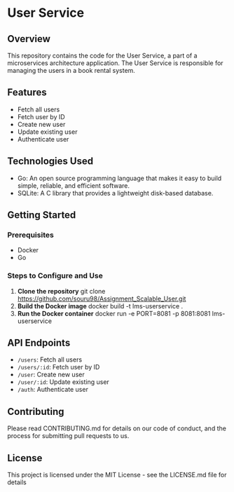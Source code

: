 # User Service

## Overview
This repository contains the code for the User Service, a part of a microservices architecture application. The User Service is responsible for managing the users in a book rental system.

## Features
- Fetch all users
- Fetch user by ID
- Create new user
- Update existing user
- Authenticate user

## Technologies Used
- Go: An open source programming language that makes it easy to build simple, reliable, and efficient software.
- SQLite: A C library that provides a lightweight disk-based database.

## Getting Started

### Prerequisites
- Docker
- Go

### Steps to Configure and Use

1. **Clone the repository**
   git clone https://github.com/souru98/Assignment_Scalable_User.git
2. **Build the Docker image**
   docker build -t lms-userservice .
3. **Run the Docker container**
  docker run -e PORT=8081 -p 8081:8081 lms-userservice


## API Endpoints
- `/users`: Fetch all users
- `/users/:id`: Fetch user by ID
- `/user`: Create new user
- `/user/:id`: Update existing user
- `/auth`: Authenticate user

## Contributing
Please read CONTRIBUTING.md for details on our code of conduct, and the process for submitting pull requests to us.

## License
This project is licensed under the MIT License - see the LICENSE.md file for details

   
